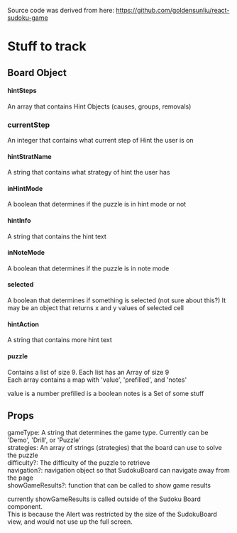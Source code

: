 Source code was derived from here:
https://github.com/goldensunliu/react-sudoku-game

# Stuff to track

## Board Object

#### hintSteps

An array that contains Hint Objects (causes, groups, removals)

### currentStep

An integer that contains what current step of Hint the user is on

#### hintStratName

A string that contains what strategy of hint the user has

#### inHintMode

A boolean that determines if the puzzle is in hint mode or not

#### hintInfo

A string that contains the hint text

#### inNoteMode

A boolean that determines if the puzzle is in note mode

#### selected

A boolean that determines if something is selected (not sure about this?)
It may be an object that returns x and y values of selected cell

#### hintAction

A string that contains more hint text

#### puzzle

Contains a list of size 9. Each list has an Array of size 9  
Each array contains a map with 'value', 'prefilled', and 'notes'

value is a number
prefilled is a boolean
notes is a Set of some stuff

## Props

gameType: A string that determines the game type. Currently can be 'Demo', 'Drill', or 'Puzzle'  
strategies: An array of strings (strategies) that the board can use to solve the puzzle  
difficulty?: The difficulty of the puzzle to retrieve  
navigation?: navigation object so that SudokuBoard can navigate away from the page  
showGameResults?: function that can be called to show game results

currently showGameResults is called outside of the Sudoku Board component.  
This is because the Alert was restricted by the size of the SudokuBoard view, and would not use up the full screen.
